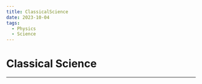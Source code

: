 ```yaml
---
title: ClassicalScience
date: 2023-10-04
tags:
  - Physics
  - Science
---
```


# Classical Science

---

